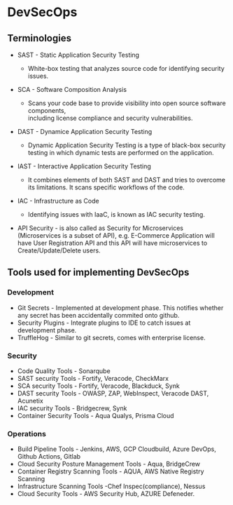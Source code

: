 # DevSecOps 

## Terminologies

* SAST - Static Application Security Testing
    - White-box testing that analyzes source code for identifying security issues.

* SCA - Software Composition Analysis
    - Scans your code base to provide visibility into open source software components,<br>
      including license compliance and security vulnerabilities.

* DAST - Dynamice Application Security Testing
    - Dynamic Application Security Testing is a type of black-box security testing in which dynamic tests are performed on the application.

* IAST - Interactive Application Security Testing
    - It combines elements of both SAST and DAST and tries to overcome its limitations. It scans specific workflows of the code.

* IAC - Infrastructure as Code 
    - Identifying issues with IaaC, is known as IAC security testing.

* API Security - is also called as Security for Microservices (Microservices is a subset of API), e.g. E-Commerce Application will have User Registration API and this API will have microservices to Create/Update/Delete users.

## Tools used for implementing DevSecOps

### Development

* Git Secrets - Implemented at development phase. This notifies whether any secret has been accidentally commited onto github.
* Security Plugins - Integrate plugins to IDE to catch issues at development phase.
* TruffleHog - Similar to git secrets, comes with enterprise license.

### Security

* Code Quality Tools - Sonarqube
* SAST security Tools - Fortify, Veracode, CheckMarx
* SCA security Tools - Fortify, Veracode, Blackduck, Synk
* DAST security Tools - OWASP, ZAP, WebInspect, Veracode DAST, Acunetix
* IAC security Tools - Bridgecrew, Synk
* Container Security Tools - Aqua Qualys, Prisma Cloud

### Operations

* Build Pipeline Tools - Jenkins, AWS, GCP Cloudbuild, Azure DevOps, Github Actions, Gitlab
* Cloud Security Posture Management Tools - Aqua, BridgeCrew
* Container Registry Scanning Tools - AQUA, AWS Native Registry Scanning
* Infrastructure Scanning Tools -Chef Inspec(compliance), Nessus
* Cloud Security Tools - AWS Security Hub, AZURE Defeneder.

